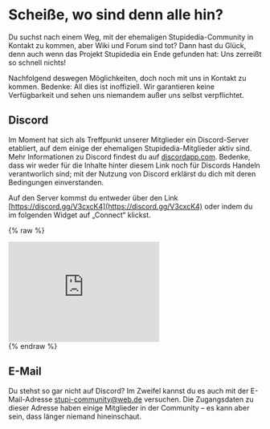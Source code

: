 # Scheiße, wo sind denn alle hin?
Du suchst nach einem Weg, mit der ehemaligen Stupidedia-Community in Kontakt zu kommen, aber Wiki und Forum sind tot? Dann hast du Glück, denn auch wenn das Projekt Stupidedia ein Ende gefunden hat: Uns zerreißt so schnell nichts!

Nachfolgend deswegen Möglichkeiten, doch noch mit uns in Kontakt zu kommen. Bedenke: All dies ist inoffiziell. Wir garantieren keine Verfügbarkeit und sehen uns niemandem außer uns selbst verpflichtet.

## Discord
Im Moment hat sich als Treffpunkt unserer Mitglieder ein Discord-Server etabliert, auf dem einige der ehemaligen Stupidedia-Mitglieder aktiv sind. Mehr Informationen zu Discord findest du auf [discordapp.com](https://discordapp.com). Bedenke, dass wir weder für die Inhalte hinter diesem Link noch für Discords Handeln verantworlich sind; mit der Nutzung von Discord erklärst du dich mit deren Bedingungen einverstanden.

Auf den Server kommst du entweder über den Link [https://discord.gg/V3cxcK4](https://discord.gg/V3cxcK4) oder indem du im folgenden Widget auf „Connect“ klickst.

{% raw %}
<iframe src="https://discordapp.com/widget?id=304644678509395968&theme=dark" height="200" allowtransparency="true" frameborder="0"></iframe><br>
{% endraw %}

## E-Mail
Du stehst so gar nicht auf Discord? Im Zweifel kannst du es auch mit der E-Mail-Adresse [stupi-community@web.de](mailto:stupi-community@web.de) versuchen. Die Zugangsdaten zu dieser Adresse haben einige Mitglieder in der Community – es kann aber sein, dass länger niemand hineinschaut.
